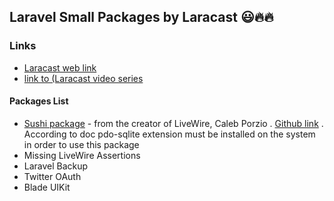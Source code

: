 ## Laravel Small Packages by Laracast  😃🔥🔥


### Links 
- [Laracast web link](https://laracasts.com)
- [link to (Laracast video series](https://laracasts.com/series/small-laravel-packages-big-impact/episodes/2)




#### Packages List


- [Sushi package](https://usesushi.dev/) - from the creator of LiveWire, Caleb Porzio . [Github link](https://github.com/calebporzio/sushi) . According to doc pdo-sqlite extension must be installed on the system in order to use this package
- Missing LiveWire Assertions
- Laravel Backup
- Twitter OAuth
- Blade UIKit

